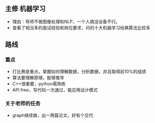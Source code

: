 ## 主修 机器学习

* 理由：导师不做图像处理和NLP，一个人搞没设备不行。
* 查看了相当多的面试经验和岗位要求，问的十大机器学习经典算法比较多

## 路线

### 重点

* 打比赛是重点，掌握如何理解数据，分析数据，并且取得前10%的成绩
* 算法要理解原理，能够推导
* C++很重要，python需熟练
* API free，写代码一次通过，能应用设计模式

### 关于老师的任务

* graph继续做，出一两篇论文，好有个交代
